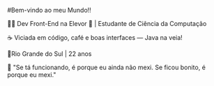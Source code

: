 #Bem-vindo ao meu Mundo!!

👩‍💻 Dev Front-End na Elevor 💖 | Estudante de Ciência da Computação

☕ Viciada em código, café e boas interfaces — Java na veia!

📍Rio Grande do Sul | 22 anos

💬 "Se tá funcionando, é porque eu ainda não mexi. Se ficou bonito, é porque eu mexi."


